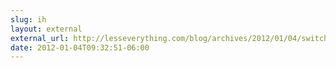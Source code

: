 ```yaml
---
slug: ih
layout: external
external_url: http://lesseverything.com/blog/archives/2012/01/04/switching-from-godaddy-to-dnsimple/?utm_source=feedburner&utm_medium=feed&utm_campaign=Feed%3A+LessEverything+%28less+everything%29
date: 2012-01-04T09:32:51-06:00
---
```

